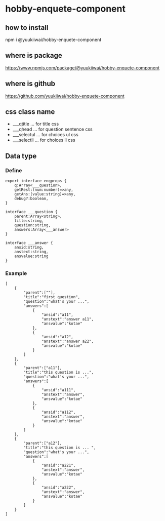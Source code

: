 # hobby-enquete-component
## how to install
npm i @yuukiiwai/hobby-enquete-component

## where is package
https://www.npmjs.com/package/@yuukiiwai/hobby-enquete-component

## where is github
https://github.com/yuukiiwai/hobby-enquete-component

## css class name
* ___qtitle ... for title css
* ___qhead ... for question sentence css
* ___selectul ... for choices ul css
* ___selectli ... for choices li css

## Data type
### Define  
```
export interface enqprops {
    q:Array<___question>,
    getRest:(num:number)=>any,
    getAns:(value:string)=>any,
    debug?:boolean,
}

interface ___question {
    parent:Array<string>,
    title:string,
    question:string,
    answers:Array<___answer>
}

interface ___answer {
    ansid:string,
    anstext:string,
    ansvalue:string
}
```

### Example
```
[
    {
        "parent":[""],
        "title":"first question",
        "question":"what's your ...",
        "answers":[
            {
                "ansid":"a11",
                "anstext":"answer a11",
                "ansvalue":"kotae"
            },
            {
                "ansid":"a12",
                "anstext":"answer a22",
                "ansvalue":"kotae"
            }
        ]
    },
    {
        "parent":["a11"],
        "title":"this question is ...",
        "question":"what's your ...",
        "answers":[
            {
                "ansid":"a111",
                "anstext":"answer",
                "ansvalue":"kotae"
            },
            {
                "ansid":"a112",
                "anstext":"answer",
                "ansvalue":"kotae"
            }
        ]
    },
    {
        "parent":["a12"],
        "title":"this question is ... ",
        "question":"what's your ...",
        "answers":[
            {
                "ansid":"a221",
                "anstext":"answer",
                "ansvalue":"kotae"
            },
            {
                "ansid":"a222",
                "anstext":"answer",
                "ansvalue":"kotae"
            }
        ]
    }
]
```